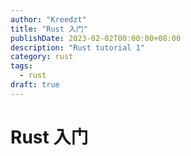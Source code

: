 ```yaml
---
author: "Kreedzt"
title: "Rust 入门"
publishDate: 2023-02-02T00:00:00+08:00
description: "Rust tutorial 1"
category: rust
tags: 
  - rust
draft: true
---
```


# Rust 入门
